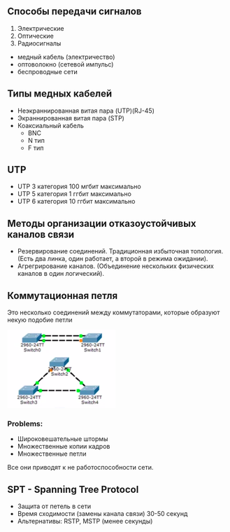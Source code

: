 ## Способы передачи сигналов
1. Электрические
2. Оптические
3. Радиосигналы

- медный кабель (электричество)
- оптоволокно (сетевой импульс)
- беспроводные сети

## Типы медных кабелей
- Неэкраннированная витая пара (UTP)(RJ-45)
- Экраннированная витая пара (STP)
- Коаксиальный кабель
    - BNC
    - N тип
    - F тип

## UTP
- UTP 3 категория 100 мгбит максимально
- UTP 5 категория 1 ггбит максимально
- UTP 6 категория 10 ггбит максимально

## Методы организации отказоустойчивых каналов связи
- Резервирование соединений. Традиционная избыточная топология. (Есть два линка, один работает, а второй в режима ожидании).
- Агрегрирование каналов. (Объединение нескольких физических каналов в один логический).

## Коммутационная петля
Это несколько соединений между коммутаторами, которые образуют некую подобие петли

<img src='img/com-petlya.png'>

### **Problems**:
- Широковешательные штормы
- Множественные копии кадров
- Множественные петли

Все они приводят к не работоспособности сети.

## SPT - Spanning Tree Protocol
- Защита от петель в сети
- Время сходимости (замены канала связи) 30-50 секунд
- Альтернативы: RSTP, MSTP (менее секунды)